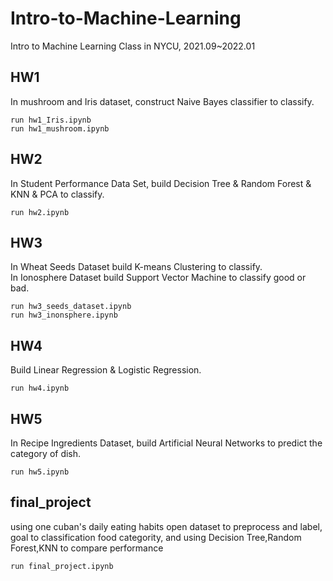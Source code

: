 # Intro-to-Machine-Learning
Intro to Machine Learning Class in NYCU, 2021.09~2022.01
## HW1
In mushroom and Iris dataset, construct Naive Bayes classifier to classify.
```
run hw1_Iris.ipynb
run hw1_mushroom.ipynb
```

## HW2
In Student Performance Data Set, build Decision Tree & Random Forest & KNN & PCA to classify.
```
run hw2.ipynb
```

## HW3
In Wheat Seeds Dataset build K-means Clustering to classify.<br> 
In Ionosphere Dataset build Support Vector Machine to classify good or bad.<br>
```
run hw3_seeds_dataset.ipynb
run hw3_inonsphere.ipynb
```

## HW4
Build Linear Regression & Logistic Regression.
```
run hw4.ipynb
```

## HW5
In Recipe Ingredients Dataset, build Artificial Neural Networks to predict the category of dish.
```
run hw5.ipynb
```

## final_project
using one cuban's daily eating habits open dataset to preprocess and label, goal to classification food categority, and using Decision Tree,Random Forest,KNN to compare performance
```
run final_project.ipynb
```
